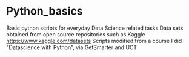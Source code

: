# Python_basics
Basic python scripts for everyday Data Science related tasks
Data sets obtained from open source repositories such as Kaggle
https://www.kaggle.com/datasets
Scripts modified from a course I did "Datascience with Python", via GetSmarter and UCT

